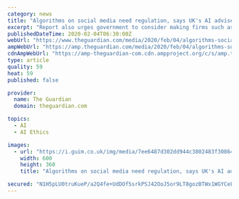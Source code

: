 ```yaml
---
category: news
title: "Algorithms on social media need regulation, says UK's AI adviser"
excerpt: "Report also urges government to consider making firms such as Facebook share their data"
publishedDateTime: 2020-02-04T06:30:00Z
webUrl: "https://www.theguardian.com/media/2020/feb/04/algorithms-social-media-regulation-uk-ai-adviser-facebook"
ampWebUrl: "https://amp.theguardian.com/media/2020/feb/04/algorithms-social-media-regulation-uk-ai-adviser-facebook"
cdnAmpWebUrl: "https://amp-theguardian-com.cdn.ampproject.org/c/s/amp.theguardian.com/media/2020/feb/04/algorithms-social-media-regulation-uk-ai-adviser-facebook"
type: article
quality: 59
heat: 59
published: false

provider:
  name: The Guardian
  domain: theguardian.com

topics:
  - AI
  - AI Ethics

images:
  - url: "https://i.guim.co.uk/img/media/7ee6487d302dd944c3802483f30864c086cffca3/0_230_3500_2100/master/3500.jpg?width=300&quality=45&auto=format&fit=max&dpr=2&s=39d22ae526042181ad95e421176c5f95"
    width: 600
    height: 360
    title: "Algorithms on social media need regulation, says UK's AI adviser"

secured: "N1H5pLU0truKueP/a2Q4fe+UdDOf5srkPSJ42OoJ5or9LT8gozBTWx1WGYCeLr/gERDc4FT//XdU9kTgQBusv2fq9GDRhy9CEfV6haqEWIyAsk2sv6CntEfl3stk5podlpajgg7ksGn727l89A23hps14hKbX6Isdoha86wAuYppPzd1FsHkSuWu+1SY9Dk6fPdPZaM/gWEmAQmIY37k01dVAfqTAsgnefB6f0PhOPYC0D4LBQ57QtBlO5z8MaYUsC7Y49+/mXAKcLSiAbu+BBhNpHB5P9MF0NXOmh+35rwDYfwTRmejKYJ7wezaZeyo;gisIaLIU1eC81bx6Kc4GFg=="
---
```


